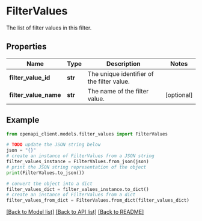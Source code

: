 # FilterValues

The list of filter values in this filter.

## Properties

Name | Type | Description | Notes
------------ | ------------- | ------------- | -------------
**filter_value_id** | **str** | The unique identifier of the filter value. | 
**filter_value_name** | **str** | The name of the filter value. | [optional] 

## Example

```python
from openapi_client.models.filter_values import FilterValues

# TODO update the JSON string below
json = "{}"
# create an instance of FilterValues from a JSON string
filter_values_instance = FilterValues.from_json(json)
# print the JSON string representation of the object
print(FilterValues.to_json())

# convert the object into a dict
filter_values_dict = filter_values_instance.to_dict()
# create an instance of FilterValues from a dict
filter_values_from_dict = FilterValues.from_dict(filter_values_dict)
```
[[Back to Model list]](../README.md#documentation-for-models) [[Back to API list]](../README.md#documentation-for-api-endpoints) [[Back to README]](../README.md)


